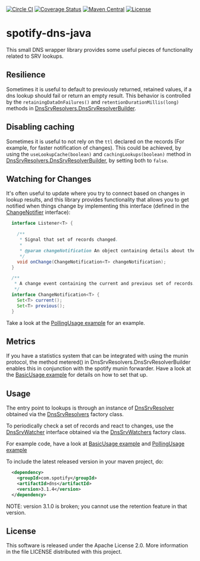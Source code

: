 [![Circle CI](https://circleci.com/gh/spotify/dns-java.svg?style=svg)](https://circleci.com/gh/spotify/dns-java)
[![Coverage Status](https://coveralls.io/repos/spotify/dns-java/badge.svg?branch=master&service=github)](https://coveralls.io/github/spotify/dns-java?branch=master)
[![Maven Central](https://img.shields.io/maven-central/v/com.spotify/dns.svg)](https://search.maven.org/#search%7Cga%7C1%7Cg%3A%22com.spotify%22%20dns*)
[![License](https://img.shields.io/github/license/spotify/dns-java.svg)](LICENSE)

spotify-dns-java
================

This small DNS wrapper library provides some useful pieces of functionality related to SRV lookups.

## Resilience

Sometimes it is useful to default to previously returned, retained values, if a dns lookup should 
fail or return an empty result. This behavior is controlled by the ```retainingDataOnFailures()``` 
and  ```retentionDurationMillis(long)``` methods in
[DnsSrvResolvers.DnsSrvResolverBuilder](src/main/java/com/spotify/dns/DnsSrvResolvers.java).

## Disabling caching

Sometimes it is useful to not rely on the `ttl` declared on the records (For example, for faster notification of changes).
This could be achieved, by using the ```useLookupCache(boolean)``` and ```cachingLookups(boolean)``` method in [DnsSrvResolvers.DnsSrvResolverBuilder](src/main/java/com/spotify/dns/DnsSrvResolvers.java), by setting both to `false`.

## Watching for Changes

It's often useful to update where you try to connect based on changes in lookup results, and this library
provides functionality that allows you to get notified when things change by implementing this interface (defined in the [ChangeNotifier](src/main/java/com/spotify/dns/ChangeNotifier.java) interface):

```java
  interface Listener<T> {

    /**
     * Signal that set of records changed.
     *
     * @param changeNotification An object containing details about the change
     */
    void onChange(ChangeNotification<T> changeNotification);
  }

  /**
   * A change event containing the current and previous set of records.
   */
  interface ChangeNotification<T> {
    Set<T> current();
    Set<T> previous();
  }
```

Take a look  at the [PollingUsage example](src/test/java/com/spotify/dns/examples/PollingUsage.java) for an example.

## Metrics

If you have a statistics system that can be integrated with using the munin protocol, the method
metered() in DnsSrvResolvers.DnsSrvResolverBuilder enables this in conjunction with the spotify
munin forwarder. Have a look at the
[BasicUsage example](src/test/java/com/spotify/dns/examples/BasicUsage.java) for details on how to
set that up.

## Usage

The entry point to lookups is through an instance of
[DnsSrvResolver](src/main/java/com/spotify/dns/DnsSrvResolver.java) obtained via the
[DnsSrvResolvers](src/main/java/com/spotify/dns/DnsSrvResolvers.java) factory class.

To periodically check a set of records and react to changes, use the
[DnsSrvWatcher](src/main/java/com/spotify/dns/DnsSrvWatcher.java) interface obtained via the
[DnsSrvWatchers](src/main/java/com/spotify/dns/DnsSrvWatchers.java) factory class.

For example code, have a look at
[BasicUsage example](src/test/java/com/spotify/dns/examples/BasicUsage.java) and
[PollingUsage example](src/test/java/com/spotify/dns/examples/PollingUsage.java)

To include the latest released version in your maven project, do:
```xml
  <dependency>
    <groupId>com.spotify</groupId>
    <artifactId>dns</artifactId>
    <version>3.1.4</version>
  </dependency>
```

NOTE: version 3.1.0 is broken; you cannot use the retention feature in that version.

## License

This software is released under the Apache License 2.0. More information in the file LICENSE
distributed with this project.
